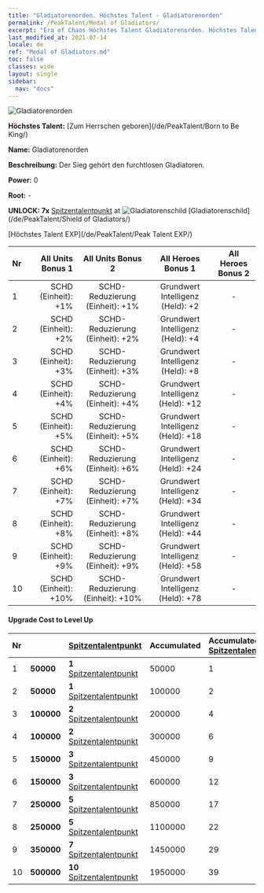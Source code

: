 ```yaml
---
title: "Gladiatorenorden. Höchstes Talent - Gladiatorenorden"
permalink: /PeakTalent/Medal of Gladiators/
excerpt: "Era of Chaos Höchstes Talent Gladiatorenorden. Höchstes Talent Gladiatorenorden. Gladiatorenorden"
last_modified_at: 2021-07-14
locale: de
ref: "Medal of Gladiators.md"
toc: false
classes: wide
layout: single
sidebar:
  nav: "docs"
---
```


  ![Gladiatorenorden](/images/pt/talent_4103.png)

  **Höchstes Talent:** [Zum Herrschen geboren](/de/PeakTalent/Born to Be King/)

  **Name:** Gladiatorenorden

  **Beschreibung:** Der Sieg gehört den furchtlosen Gladiatoren.

  **Power:** 0

  **Root:** -

  **UNLOCK: 7x** [Spitzentalentpunkt](/ItemsDE/con_934/) at ![Gladiatorenschild](/images/pt/talent_4102.png) [Gladiatorenschild](/de/PeakTalent/Shield of Gladiators/)

  [Höchstes Talent EXP](/de/PeakTalent/Peak Talent EXP/)

  | Nr | All Units Bonus 1 | All Units Bonus 2 | All Heroes Bonus 1 | All Heroes Bonus 2 |
  |:---|--------------:|:-------------:|:-------------:|:-------------:|
  | 1 | SCHD (Einheit): +1% | SCHD-Reduzierung (Einheit): +1% | Grundwert Intelligenz (Held): +2 | - |
  | 2 | SCHD (Einheit): +2% | SCHD-Reduzierung (Einheit): +2% | Grundwert Intelligenz (Held): +4 | - |
  | 3 | SCHD (Einheit): +3% | SCHD-Reduzierung (Einheit): +3% | Grundwert Intelligenz (Held): +8 | - |
  | 4 | SCHD (Einheit): +4% | SCHD-Reduzierung (Einheit): +4% | Grundwert Intelligenz (Held): +12 | - |
  | 5 | SCHD (Einheit): +5% | SCHD-Reduzierung (Einheit): +5% | Grundwert Intelligenz (Held): +18 | - |
  | 6 | SCHD (Einheit): +6% | SCHD-Reduzierung (Einheit): +6% | Grundwert Intelligenz (Held): +24 | - |
  | 7 | SCHD (Einheit): +7% | SCHD-Reduzierung (Einheit): +7% | Grundwert Intelligenz (Held): +34 | - |
  | 8 | SCHD (Einheit): +8% | SCHD-Reduzierung (Einheit): +8% | Grundwert Intelligenz (Held): +44 | - |
  | 9 | SCHD (Einheit): +9% | SCHD-Reduzierung (Einheit): +9% | Grundwert Intelligenz (Held): +58 | - |
  | 10 | SCHD (Einheit): +10% | SCHD-Reduzierung (Einheit): +10% | Grundwert Intelligenz (Held): +78 | - |


#### Upgrade Cost to Level Up

  | Nr | <i class="fas fa-coins"/> | [Spitzentalentpunkt](/ItemsDE/con_934/) | Accumulated <i class="fas fa-coins"/> | Accumulated [Spitzentalentpunkt](/ItemsDE/con_934/) |
  |:---|:--------------|:-------------|:-------------|:-------------|
  | 1 | **50000** | **1** [Spitzentalentpunkt](/ItemsDE/con_934/) | 50000 | 1 |
  | 2 | **50000** | **1** [Spitzentalentpunkt](/ItemsDE/con_934/) | 100000 | 2 |
  | 3 | **100000** | **2** [Spitzentalentpunkt](/ItemsDE/con_934/) | 200000 | 4 |
  | 4 | **100000** | **2** [Spitzentalentpunkt](/ItemsDE/con_934/) | 300000 | 6 |
  | 5 | **150000** | **3** [Spitzentalentpunkt](/ItemsDE/con_934/) | 450000 | 9 |
  | 6 | **150000** | **3** [Spitzentalentpunkt](/ItemsDE/con_934/) | 600000 | 12 |
  | 7 | **250000** | **5** [Spitzentalentpunkt](/ItemsDE/con_934/) | 850000 | 17 |
  | 8 | **250000** | **5** [Spitzentalentpunkt](/ItemsDE/con_934/) | 1100000 | 22 |
  | 9 | **350000** | **7** [Spitzentalentpunkt](/ItemsDE/con_934/) | 1450000 | 29 |
  | 10 | **500000** | **10** [Spitzentalentpunkt](/ItemsDE/con_934/) | 1950000 | 39 |

